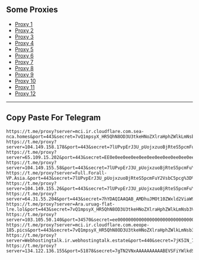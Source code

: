 Some Proxies
---
- [Proxy 1](https://t.me/proxy?server=mci.ir.cloudflare.com.sea-nca.homes&port=443&secret=7vQ1mpsyX_HR5QhN8OD3U3tkeHNoZXlraHphZWlkLmNsb3VkZnJvbnQubmV0)
- [Proxy 2](https://t.me/proxy?server=104.149.158.178&port=443&secret=7lUPvpErJ3U_pUojxzuoBjRteS5pcmFuY2VsbC5pcg==)
- [Proxy 3](https://t.me/proxy?server=65.109.15.202&port=443&secret=EE0e0ee0ee0ee0ee0ee0ee0ee0ee0ee0ee7777772e727562696b612e616272696b612e616d726963612e66756e)
- [Proxy 4](https://t.me/proxy?server=104.149.155.58&port=443&secret=7lUPvpErJ3U_pUojxzuoBjRteS5pcmFuY2VsbC5pcg==)
- [Proxy 5](https://t.me/proxy?server=Full.Forall-VP.Asia.&port=443&secret=7lUPvpErJ3U_pUojxzuoBjRteS5pcmFuY2VsbC5pcg%3D%3D)
- [Proxy 6](https://t.me/proxy?server=104.149.155.26&port=443&secret=7lUPvpErJ3U_pUojxzuoBjRteS5pcmFuY2VsbC5pcg)
- [Proxy 7](https://t.me/proxy?server=64.31.55.204&port=443&secret=7hYDAQIAAQAB_AMDhuJMOt10ZWxld2ViaW9uLmNvbQ)
- [Proxy 8](https://t.me/proxy?server=Ara.uruag-flat-lre.lol&port=443&secret=7vQ1mpsyX_HR5QhN8OD3U3tkeHNoZXlraHphZWlkLmNsb3VkZnJvbnQubmV0)
- [Proxy 9](https://t.me/proxy?server=103.105.50.140&port=34570&secret=ee000000000000000000000000000000006d79736f6e2e64756f6c696e676f2e636f6d)
- [Proxy 10](https://t.me/proxy?server=mci.ir.cloudflare.com.eeope-185.pics&port=443&secret=7vQ1mpsyX_HR5QhN8OD3U3tkeHNoZXlraHphZWlkLmNsb3VkZnJvbnQubmV0)
- [Proxy 11](https://t.me/proxy?server=Webhostingtalk.ir.webhostingtalk.estate&port=440&secret=7jK5IN_7UWQwKOL2uHjU6sF3d3cuZ29vZ2xlLnNob3A)
- [Proxy 12](https://t.me/proxy?server=134.122.136.155&port=51878&secret=7gTN2VNxAAAAAAAAAABEVSFiYWlkdS5jb20)
---
Copy Paste For Telegram
---
```
https://t.me/proxy?server=mci.ir.cloudflare.com.sea-nca.homes&port=443&secret=7vQ1mpsyX_HR5QhN8OD3U3tkeHNoZXlraHphZWlkLmNsb3VkZnJvbnQubmV0
https://t.me/proxy?server=104.149.158.178&port=443&secret=7lUPvpErJ3U_pUojxzuoBjRteS5pcmFuY2VsbC5pcg==
https://t.me/proxy?server=65.109.15.202&port=443&secret=EE0e0ee0ee0ee0ee0ee0ee0ee0ee0ee0ee7777772e727562696b612e616272696b612e616d726963612e66756e
https://t.me/proxy?server=104.149.155.58&port=443&secret=7lUPvpErJ3U_pUojxzuoBjRteS5pcmFuY2VsbC5pcg==
https://t.me/proxy?server=Full.Forall-VP.Asia.&port=443&secret=7lUPvpErJ3U_pUojxzuoBjRteS5pcmFuY2VsbC5pcg%3D%3D
https://t.me/proxy?server=104.149.155.26&port=443&secret=7lUPvpErJ3U_pUojxzuoBjRteS5pcmFuY2VsbC5pcg
https://t.me/proxy?server=64.31.55.204&port=443&secret=7hYDAQIAAQAB_AMDhuJMOt10ZWxld2ViaW9uLmNvbQ
https://t.me/proxy?server=Ara.uruag-flat-lre.lol&port=443&secret=7vQ1mpsyX_HR5QhN8OD3U3tkeHNoZXlraHphZWlkLmNsb3VkZnJvbnQubmV0
https://t.me/proxy?server=103.105.50.140&port=34570&secret=ee000000000000000000000000000000006d79736f6e2e64756f6c696e676f2e636f6d
https://t.me/proxy?server=mci.ir.cloudflare.com.eeope-185.pics&port=443&secret=7vQ1mpsyX_HR5QhN8OD3U3tkeHNoZXlraHphZWlkLmNsb3VkZnJvbnQubmV0
https://t.me/proxy?server=Webhostingtalk.ir.webhostingtalk.estate&port=440&secret=7jK5IN_7UWQwKOL2uHjU6sF3d3cuZ29vZ2xlLnNob3A
https://t.me/proxy?server=134.122.136.155&port=51878&secret=7gTN2VNxAAAAAAAAAABEVSFiYWlkdS5jb20
```
